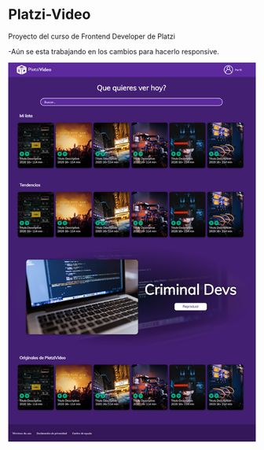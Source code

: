 # Platzi-Video
Proyecto del curso de Frontend Developer de Platzi

-Aún se esta trabajando en los cambios para hacerlo responsive.


![](imagenes/screenshot-platzi.jpg)
